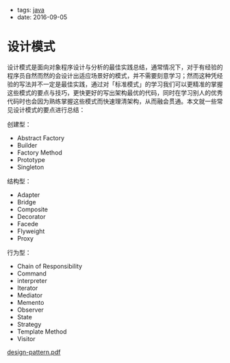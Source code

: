 - tags: [java](/tags.md#java)
- date: 2016-09-05

# 设计模式

设计模式是面向对象程序设计与分析的最佳实践总结，通常情况下，对于有经验的程序员自然而然的会设计出适应场景好的模式，并不需要刻意学习；然而这种凭经验的写法并不一定是最佳实践，通过对「标准模式」的学习我们可以更精准的掌握这些模式的要点与技巧，更快更好的写出架构最优的代码，同时在学习别人的优秀代码时也会因为熟练掌握这些模式而快速理清架构，从而融会贯通。本文就一些常见设计模式的要点进行总结：

创建型：

- Abstract Factory
- Builder
- Factory Method
- Prototype
- Singleton

结构型：

- Adapter
- Bridge
- Composite
- Decorator
- Facede
- Flyweight
- Proxy

行为型：

- Chain of Responsibility
- Command
- interpreter
- Iterator
- Mediator
- Memento
- Observer
- State
- Strategy
- Template Method
- Visitor

<object data="/Users/qiqi/go/src/github.com/timqi/Blog/i/2016-09-05-design-pattern.pdf" type="application/pdf" width="100%" height="550px">
<a href="/Users/qiqi/go/src/github.com/timqi/Blog/i/2016-09-05-design-pattern.pdf">design-pattern.pdf</a>
</object>